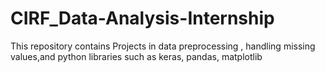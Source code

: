 # CIRF_Data-Analysis-Internship
This repository contains Projects in data preprocessing , handling missing values,and python libraries such as keras, pandas, matplotlib
